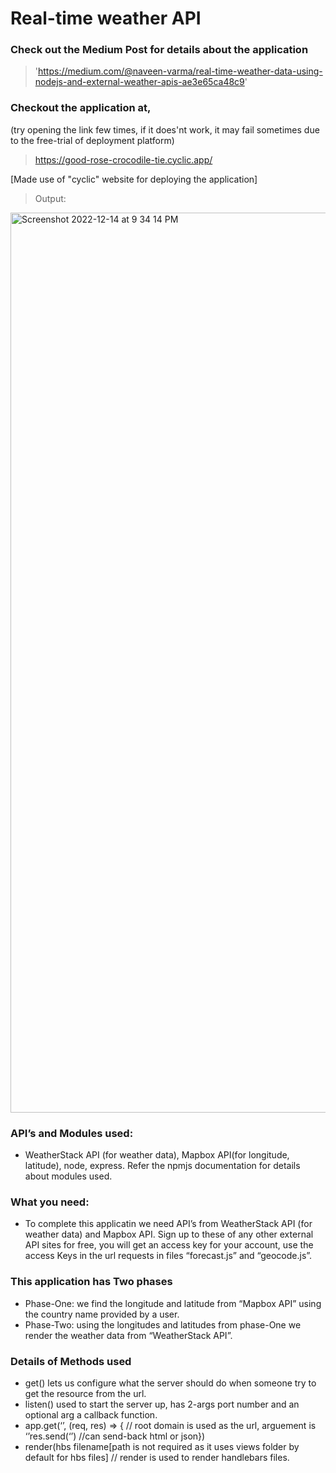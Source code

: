 # Real-time weather API

### Check out the Medium Post for details about the application

> 'https://medium.com/@naveen-varma/real-time-weather-data-using-nodejs-and-external-weather-apis-ae3e65ca48c9'

### Checkout the application at,
(try opening the link few times, if it does'nt work, it may fail sometimes due to the free-trial of deployment platform)
> https://good-rose-crocodile-tie.cyclic.app/

[Made use of "cyclic" website for deploying the application]
> Output:
<img width="1440" alt="Screenshot 2022-12-14 at 9 34 14 PM" src="https://user-images.githubusercontent.com/115595566/207758950-5f927d13-33a9-41bf-9be7-a8f2ab5ca296.png">

### API’s and Modules used:

- WeatherStack API (for weather data), Mapbox API(for longitude, latitude), node, express. Refer the npmjs documentation for details about modules used.

### What you need:

- To complete this applicatin we need API’s from WeatherStack API (for weather data) and Mapbox API. Sign up to these of any other external API sites for free, you will get an access key for your account, use the access Keys in the url requests in files “forecast.js” and “geocode.js”.

### This application has Two phases

- Phase-One: we find the longitude and latitude from “Mapbox API” using the country name provided by a user.
- Phase-Two: using the longitudes and latitudes from phase-One we render the weather data from “WeatherStack API”.

### Details of Methods used

- get() lets us configure what the server should do when someone try to get the resource from the url.
- listen() used to start the server up, has 2-args port number and an optional arg a callback function.
- app.get(‘’, (req, res) => { // root domain is used as the url, arguement is ‘’res.send(‘’) //can send-back html or json})
- render(hbs filename[path is not required as it uses views folder by default for hbs files] // render is used to render handlebars files.
